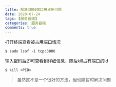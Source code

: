 ```yaml
---
title: 解决3000端口被占用问题
date: 2020-07-24
tags: [服务器端]
categories: 服务器端
comments: true
---
```


打开终端查看被占用端口情况

```
$ sudo lsof -i tcp:3000
```
输入密码后即可查看到详细信息，随后kill占有端口的id

```
$ kill <PID>
```
> 虽然这不是一个很好的方法，但也能暂时解决问题
